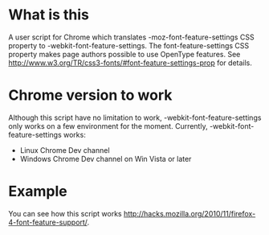 What is this
============
A user script for Chrome which translates -moz-font-feature-settings CSS property to -webkit-font-feature-settings. The font-feature-settings CSS property makes page authors possible to use OpenType features. See http://www.w3.org/TR/css3-fonts/#font-feature-settings-prop for details.

Chrome version to work
======================
Although this script have no limitation to work, -webkit-font-feature-settings only works on a few environment for the moment. Currently, -webkit-font-feature-settings works:
- Linux Chrome Dev channel
- Windows Chrome Dev channel on Win Vista or later

Example
=======
You can see how this script works http://hacks.mozilla.org/2010/11/firefox-4-font-feature-support/.
